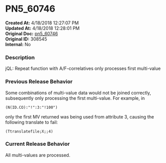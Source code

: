 # PN5_60746

**Created At:** 4/18/2018 12:27:07 PM  
**Updated At:** 4/18/2018 12:28:01 PM  
**Original Doc:** [pn5_60746](https://docs.jbase.com/release-notes/pn5_60746)  
**Original ID:** 308545  
**Internal:** No  


### Description

jQL: Repeat function with A/F-correlatives only processes first multi-value



### Previous Release Behavior

Some combinations of multi-value data would not be joined correctly, subsequently only processing the first multi-value. For example, in

```
(N(ID.CO):"!":3:"!100")
```

only the first MV returned was being used from attribute 3, causing the following translate to fail:

```
(Ttranslatefile;X;;4)
```



### Current Release Behavior

All multi-values are processed.
